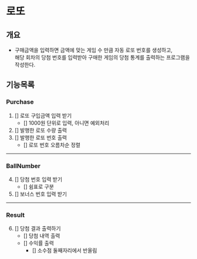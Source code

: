 # 로또
## 개요
- 구매금액을 입력하면 금액에 맞는 게임 수 만큼 자동 로또 번호를 생성하고,   
해당 회차의 당첨 번호를 입력받아 구매한 게임의 당첨 통계를 출력하는 프로그램을 작성한다.   

## 기능목록   
### Purchase
1. [] 로또 구입금액 입력 받기 
    - [] 1000원 단위로 입력, 아니면 예외처리
2. [] 발행한 로또 수량 출력
3. [] 발행한 로또 번호 출력
    - [] 로또 번호 오름차순 정렬
***
### BallNumber
4. [] 당첨 번호 입력 받기
    - [] 쉼표로 구분
5. [] 보너스 번호 입력 받기
***
### Result
6. [] 당첨 결과 출력하기
    - [] 당첨 내역 출력
    - [] 수익률 출력
        + [] 소수점 둘째자리에서 반올림